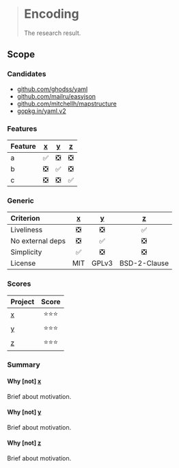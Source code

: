 > # Encoding
>
> The research result.

## Scope

### Candidates

- [github.com/ghodss/yaml][]
- [github.com/mailru/easyjson][]
- [github.com/mitchellh/mapstructure][]
- [gopkg.in/yaml.v2][]

### Features

| Feature | [x][] | [y][] | [z][] |
|:--------|:-----:|:-----:|:-----:|
| a       | ✅ | ❎ | ❎ |
| b       | ❎ | ✅ | ❎ |
| c       | ❎ | ❎ | ✅ |

### Generic

| Criterion        | [x][] | [y][] | [z][] |
|:-----------------|:-----:|:-----:|:-----:|
| Liveliness       | ❎ | ❎ | ✅ |
| No external deps | ❎ | ✅ | ❎ |
| Simplicity       | ✅ | ❎ | ❎ |
| License          | MIT | GPLv3 | BSD-2-Clause |

### Scores

| Project | Score |
|:--------|:-----:|
| [x][]   | ⭐⭐⭐ |
| [y][]   | ⭐⭐⭐ |
| [z][]   | ⭐⭐⭐ |

### Summary

#### Why [not] [x][]

Brief about motivation.

#### Why [not] [y][]

Brief about motivation.

#### Why [not] [z][]

Brief about motivation.

[x]: https://github.com/kamilsk/go-research/tree/master/encoding#candidates
[y]: https://github.com/kamilsk/go-research/tree/master/encoding#candidates
[z]: https://github.com/kamilsk/go-research/tree/master/encoding#candidates

[github.com/ghodss/yaml]:            https://github.com/ghodss/yaml/
[github.com/mailru/easyjson]:        https://github.com/mailru/easyjson/
[github.com/mitchellh/mapstructure]: https://github.com/mitchellh/mapstructure/
[gopkg.in/yaml.v2]:                  https://github.com/go-yaml/yaml/
